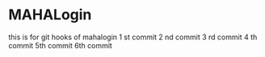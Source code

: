 # MAHALogin
this is for git hooks  of mahalogin
1 st commit
2 nd commit
3 rd commit
4 th commit
5th commit
6th commit
